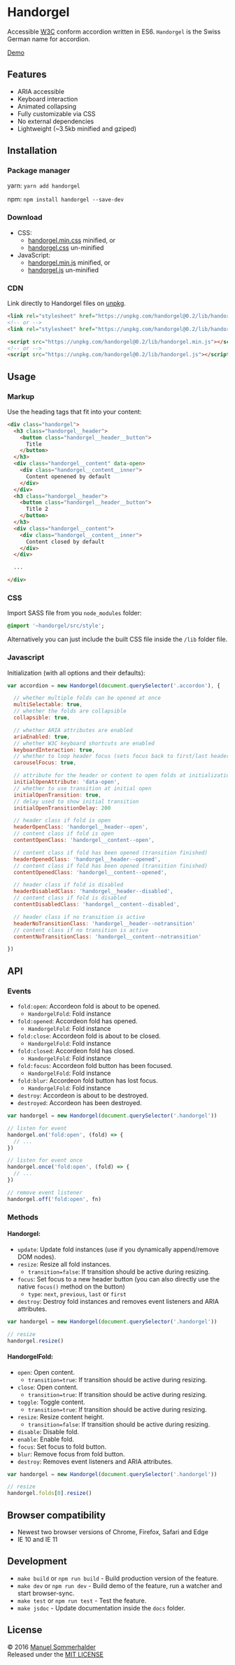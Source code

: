 # Handorgel

Accessible [W3C](https://www.w3.org/TR/wai-aria-practices/#accordion) conform accordion written in ES6. `Handorgel` is the Swiss German name for accordion.

[Demo](https://oncode.github.io/handorgel/)

## Features

* ARIA accessible
* Keyboard interaction
* Animated collapsing
* Fully customizable via CSS
* No external dependencies
* Lightweight (~3.5kb minified and gziped)

## Installation

### Package manager

yarn: `yarn add handorgel`

npm: `npm install handorgel --save-dev`

### Download

* CSS:
  - [handorgel.min.css](https://unpkg.com/handorgel@0.2/lib/handorgel.min.css) minified, or
  - [handorgel.css](https://unpkg.com/handorgel@0.2/lib/handorgel.css) un-minified
* JavaScript:
  - [handorgel.min.js](https://unpkg.com/handorgel@0.2/lib/handorgel.min.js) minified, or
  - [handorgel.js](https://unpkg.com/handorgel@0.2/lib/handorgel.js) un-minified

### CDN

Link directly to Handorgel files on [unpkg](https://unpkg.com).

``` html
<link rel="stylesheet" href="https://unpkg.com/handorgel@0.2/lib/handorgel.min.css">
<!-- or -->
<link rel="stylesheet" href="https://unpkg.com/handorgel@0.2/lib/handorgel.css">
```

``` html
<script src="https://unpkg.com/handorgel@0.2/lib/handorgel.min.js"></script>
<!-- or -->
<script src="https://unpkg.com/handorgel@0.2/lib/handorgel.js"></script>
```

## Usage

### Markup

Use the heading tags that fit into your content:

```html
<div class="handorgel">
  <h3 class="handorgel__header">
    <button class="handorgel__header__button">
      Title
    </button>
  </h3>
  <div class="handorgel__content" data-open>
    <div class="handorgel__content__inner">
      Content openened by default
    </div>
  </div>
  <h3 class="handorgel__header">
    <button class="handorgel__header__button">
      Title 2
    </button>
  </h3>
  <div class="handorgel__content">
    <div class="handorgel__content__inner">
      Content closed by default
    </div>
  </div>

  ...

</div>
```

### CSS

Import SASS file from you `node_modules` folder:

```sass
@import '~handorgel/src/style';
```

Alternatively you can just include the built CSS file inside the `/lib` folder file.

### Javascript

Initialization (with all options and their defaults):

```javascript
var accordion = new Handorgel(document.querySelector('.accordon'), {

  // whether multiple folds can be opened at once
  multiSelectable: true,
  // whether the folds are collapsible
  collapsible: true,

  // whether ARIA attributes are enabled
  ariaEnabled: true,
  // whether W3C keyboard shortcuts are enabled
  keyboardInteraction: true,
  // whether to loop header focus (sets focus back to first/last header when end/start reached)
  carouselFocus: true,

  // attribute for the header or content to open folds at initialization
  initialOpenAttribute: 'data-open',
  // whether to use transition at initial open
  initialOpenTransition: true,
  // delay used to show initial transition
  initialOpenTransitionDelay: 200

  // header class if fold is open
  headerOpenClass: 'handorgel__header--open',
  // content class if fold is open
  contentOpenClass: 'handorgel__content--open',

  // content class if fold has been opened (transition finished)
  headerOpenedClass: 'handorgel__header--opened',
  // content class if fold has been opened (transition finished)
  contentOpenedClass: 'handorgel__content--opened',

  // header class if fold is disabled
  headerDisabledClass: 'handorgel__header--disabled',
  // content class if fold is disabled
  contentDisabledClass: 'handorgel__content--disabled',

  // header class if no transition is active
  headerNoTransitionClass: 'handorgel__header--notransition'
  // content class if no transition is active
  contentNoTransitionClass: 'handorgel__content--notransition'

})
```

## API

### Events

* `fold:open`: Accordeon fold is about to be opened.
  - `HandorgelFold`: Fold instance
* `fold:opened`: Accordeon fold has opened.
  - `HandorgelFold`: Fold instance
* `fold:close`:  Accordeon fold is about to be closed.
  - `HandorgelFold`: Fold instance
* `fold:closed`: Accordeon fold has closed.
  - `HandorgelFold`: Fold instance
* `fold:focus`: Accordeon fold button has been focused.
  - `HandorgelFold`: Fold instance
* `fold:blur`: Accordeon fold button has lost focus.
  - `HandorgelFold`: Fold instance
* `destroy`: Accordeon is about to be destroyed.
* `destroyed`: Accordeon has been destroyed.

```javascript
var handorgel = new Handorgel(document.querySelector('.handorgel'))

// listen for event
handorgel.on('fold:open', (fold) => {
  // ...
})

// listen for event once
handorgel.once('fold:open', (fold) => {
  // ...
})

// remove event listener
handorgel.off('fold:open', fn)
```

### Methods

#### Handorgel:

* `update`: Update fold instances (use if you dynamically append/remove DOM nodes).
* `resize`: Resize all fold instances.
  - `transition=false`: If transition should be active during resizing.
* `focus`: Set focus to a new header button (you can also directly use the native `focus()` method on the button)
  - `type`: `next`, `previous`, `last` or `first`
* `destroy`: Destroy fold instances and removes event listeners and ARIA attributes. 

```javascript
var handorgel = new Handorgel(document.querySelector('.handorgel'))

// resize
handorgel.resize()
```

#### HandorgelFold:

* `open`: Open content.
  - `transition=true`: If transition should be active during resizing.
* `close`: Open content.
  - `transition=true`: If transition should be active during resizing.
* `toggle`: Toggle content.
  - `transition=true`: If transition should be active during resizing.
* `resize`: Resize content height.
  - `transition=false`: If transition should be active during resizing.
* `disable`: Disable fold.
* `enable`: Enable fold.
* `focus`: Set focus to fold button.
* `blur`: Remove focus from fold button.
* `destroy`: Removes event listeners and ARIA attributes.

```javascript
var handorgel = new Handorgel(document.querySelector('.handorgel'))

// resize
handorgel.folds[0].resize()
```

## Browser compatibility

* Newest two browser versions of Chrome, Firefox, Safari and Edge
* IE 10 and IE 11

## Development

* `make build` or `npm run build` - Build production version of the feature.
* `make dev` or `npm run dev` - Build demo of the feature, run a watcher and start browser-sync.
* `make test` or `npm run test` - Test the feature.
* `make jsdoc` - Update documentation inside the `docs` folder.

## License

© 2016 [Manuel Sommerhalder](https://github.com/oncode)  
Released under the [MIT LICENSE](http://opensource.org/licenses/MIT)
